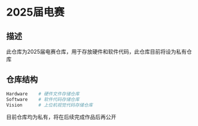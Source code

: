 # 2025届电赛

## 描述

此仓库为2025届电赛仓库，用于存放硬件和软件代码，此仓库目前将设为私有仓库

## 仓库结构

~~~ bash
Hardware    # 硬件文件存储仓库
Software    # 软件代码存储仓库
Vision      # 上位机视觉代码存储仓库
~~~

目前仓库均为私有，将在后续完成作品后再公开
<!--

**Here are some ideas to get you started:**

🙋‍♀️ A short introduction - what is your organization all about?
🌈 Contribution guidelines - how can the community get involved?
👩‍💻 Useful resources - where can the community find your docs? Is there anything else the community should know?
🍿 Fun facts - what does your team eat for breakfast?
🧙 Remember, you can do mighty things with the power of [Markdown](https://docs.github.com/github/writing-on-github/getting-started-with-writing-and-formatting-on-github/basic-writing-and-formatting-syntax)
-->
